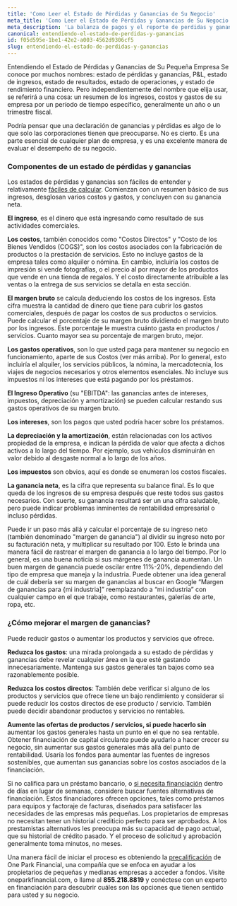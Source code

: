 ```yaml
---
title: 'Como Leer el Estado de Pérdidas y Ganancias de Su Negocio'
meta_title: 'Como Leer el Estado de Pérdidas y Ganancias de Su Negocio'
meta_description: 'La balanza de pagos y el reporte de perdidas y ganancias es esencial para cualquier empresa. Aprenda a leer el estado de pérdidas y ganancias de su negocio y evalue su desempeño.'
canonical: entendiendo-el-estado-de-perdidas-y-ganancias
id: f05d595e-1be1-42e2-a003-4562d9306cf5
slug: entendiendo-el-estado-de-perdidas-y-ganancias
---
```

Entendiendo el Estado de Pérdidas y Ganancias de Su Pequeña Empresa
Se conoce por muchos nombres: estado de pérdidas y ganancias, P&L, estado de ingresos, estado de resultados, estado de operaciones, y estado de rendimiento financiero. Pero independientemente del nombre que elija usar, se referirá a una cosa: un resumen de los ingresos, costos y gastos de su empresa por un período de tiempo específico, generalmente un año o un trimestre fiscal. 

Podría pensar que una declaración de ganancias y pérdidas es algo de lo que solo las corporaciones tienen que preocuparse. No es cierto. Es una parte esencial de cualquier plan de empresa, y es una excelente manera de evaluar el desempeño de su negocio. 

### Componentes de un estado de pérdidas y ganancias

Los estados de pérdidas y ganancias son fáciles de entender y relativamente [fáciles de calcular](https://www.oneparkfinancial.com/es/articulos/anticipos-de-efectivo-para-comerciantes). Comienzan con un resumen básico de sus ingresos, desglosan varios costos y gastos, y concluyen con su ganancia neta. 

**El ingreso**, es el dinero que está ingresando como resultado de sus actividades comerciales. 

**Los costos**, también conocidos como "Costos Directos" y "Costo de los Bienes Vendidos (COGS)", son los costos asociados con la fabricación de productos o la prestación de servicios. Esto no incluye gastos de la empresa tales como alquiler o nómina. En cambio, incluiría los costos de impresión si vende fotografías, o el precio al por mayor de los productos que vende en una tienda de regalos. Y el costo directamente atribuible a las ventas o la entrega de sus servicios se detalla en esta sección.

**El margen bruto** se calcula deduciendo los costos de los ingresos. Esta cifra muestra la cantidad de dinero que tiene para cubrir los gastos comerciales, después de pagar los costos de sus productos o servicios. Puede calcular el porcentaje de su margen bruto dividiendo el margen bruto por los ingresos. Este porcentaje le muestra cuánto gasta en productos / servicios. Cuanto mayor sea su porcentaje de margen bruto, mejor.

**Los gastos operativos**, son lo que usted paga para mantener su negocio en funcionamiento, aparte de sus Costos (ver más arriba). Por lo general, esto incluiría el alquiler, los servicios públicos, la nómina, la mercadotecnia, los viajes de negocios necesarios y otros elementos esenciales. No incluye sus impuestos ni los intereses que está pagando por los préstamos. 

**El Ingreso Operativo** (su "EBITDA": las ganancias antes de intereses, impuestos, depreciación y amortización) se pueden calcular restando sus gastos operativos de su margen bruto.

**Los intereses**, son los pagos que usted podría hacer sobre los préstamos.

**La depreciación y la amortización**, están relacionadas con los activos propiedad de la empresa, e indican la pérdida de valor que afecta a dichos activos a lo largo del tiempo. Por ejemplo, sus vehículos disminuirán en valor debido al desgaste normal a lo largo de los años.

**Los impuestos** son obvios, aquí es donde se enumeran los costos fiscales.

**La ganancia neta**, es la cifra que representa su balance final. Es lo que queda de los ingresos de su empresa después que reste todos sus gastos necesarios. Con suerte, su ganancia resultará ser un una cifra saludable, pero puede indicar problemas inminentes de rentabilidad empresarial o incluso pérdidas. 

Puede ir un paso más allá y calcular el porcentaje de su ingreso neto (también denominado "margen de ganancia") al dividir su ingreso neto por su facturación neta, y multiplicar su resultado por 100. Esto le brinda una manera fácil de rastrear el margen de ganancia a lo largo del tiempo. Por lo general, es una buena noticia si sus márgenes de ganancia aumentan. Un buen margen de ganancia puede oscilar entre 11%-20%, dependiendo del tipo de empresa que maneja y la industria. Puede obtener una idea general de cuál debería ser su margen de ganancias al buscar en Google “Margen de ganancias para {mi industria]” reemplazando a “mi industria” con cualquier campo en el que trabaje, como restaurantes, galerías de arte, ropa, etc.

### ¿Cómo mejorar el margen de ganancias?

Puede reducir gastos o aumentar los productos y servicios que ofrece. 

**Reduzca los gastos**: una mirada prolongada a su estado de pérdidas y ganancias debe revelar cualquier área en la que esté gastando innecesariamente. Mantenga sus gastos generales tan bajos como sea razonablemente posible. 

**Reduzca los costos directos**: También debe verificar si alguno de los productos y servicios que ofrece tiene un bajo rendimiento y considerar si puede reducir los costos directos de ese producto / servicio. También puede decidir abandonar productos y servicios no rentables.

**Aumente las ofertas de productos / servicios, si puede hacerlo sin** aumentar los gastos generales hasta un punto en el que no sea rentable. Obtener financiación de capital circulante puede ayudarlo a hacer crecer su negocio, sin aumentar sus gastos generales más allá del punto de rentabilidad. Usaría los fondos para aumentar las fuentes de ingresos sostenibles, que aumentan sus ganancias sobre los costos asociados de la financiación. 

Si no califica para un préstamo bancario, o [si necesita financiación](https://www.oneparkfinancial.com/es/) dentro de días en lugar de semanas, considere buscar fuentes alternativas de financiación. Estos financiadores ofrecen opciones, tales como préstamos para equipos y factoraje de facturas, diseñados para satisfacer las necesidades de las empresas más pequeñas. Los propietarios de empresas no necesitan tener un historial crediticio perfecto para ser aprobados. A los prestamistas alternativos les preocupa más su capacidad de pago actual, que su historial de crédito pasado. Y el proceso de solicitud y aprobación generalmente toma minutos, no meses.

Una manera fácil de iniciar el proceso es obteniendo la [precalificación](https://www.oneparkfinancial.com/es/preaprob) de One Park Financial, una compañía que se enfoca en ayudar a los propietarios de pequeñas y medianas empresas a acceder a fondos.  Visite oneparkfinancial.com, o llame al **855.218.8819** y conéctese con un experto en financiación para descubrir cuáles son las opciones que tienen sentido para usted y su negocio.